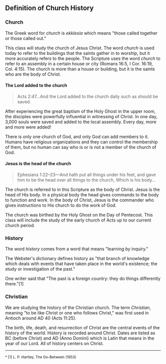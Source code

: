 ## Definition of Church History

### Church

The Greek word for _church_ is _ekklesia_ which means "those called together or those called out."

This class will study the church of Jesus Christ. The word _church_ is used today to refer to the buildings that the saints gather in to worship, but it more accurately refers to the people. The Scripture uses the word _church_ to refer to an assembly in a certain house or city (Romans 16:5, I Cor. 16:19, Col. 4:15). The church is more than a house or building, but it is the saints who are the body of Christ.

#### The Lord added to the church

> Acts 2:47&hellip;And the Lord added to the church daily such as should be saved.

After experiencing the great baptism of the Holy Ghost in the upper room, the disciples were powerfully influential in witnessing of Christ. In one day, 3,000 souls were saved and added to the local assembly. Every day, more and more were added!

There is only one church of God, and only God can add members to it. Humans have religious organizations and they can control the membership of them, but no human can say who is or is not a member of the church of God.

#### Jesus is the head of the church

> Ephesians 1:22&ndash;23&mdash;And hath put all things under his feet, and gave him to be the head over all things to the church, Which is his body&hellip;

The church is referred to in this Scripture as the body of Christ. Jesus is the head of His body. In a physical body the head gives commands to the body to function and work. In the body of Christ, Jesus is the commander who gives instructions to His church to do the work of God.

The church was birthed by the Holy Ghost on the Day of Pentecost. This class will include the study of the early church of Acts up to our current church period.

### History

The word _history_ comes from a word that means "learning by inquiry."

The Webster's dictionary defines history as "that branch of knowledge which deals with events that have taken place in the world's existence; the study or investigation of the past."

One writer said that "The past is a foreign country: they do things differently there."[1]

### Christian

We are studying the history of the Christian church. The term _Christian_, meaning "to be like Christ or one who follows Christ," was first used in Antioch around AD 40 (Acts 11:25).

The birth, life, death, and resurrection of Christ are the central events of the history of the world. History is recorded around Christ. Dates are listed as BC (before Christ) and AD (Anno Domini) which is Latin that means in the year of our Lord. All of history centers on Christ.

---

<small>
* [1] L. P. Hartley, The Go-Between (1953)
</small>
